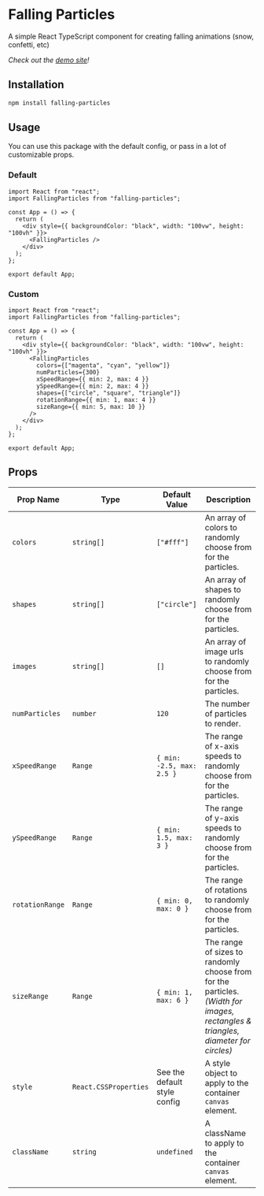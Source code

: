 # Falling Particles

A simple React TypeScript component for creating falling animations (snow, confetti, etc)

_Check out the [demo site](https://adamjanicki.xyz/falling-particles)!_

## Installation

```bash
npm install falling-particles
```

## Usage

You can use this package with the default config, or pass in a lot of customizable props.

### Default

```tsx
import React from "react";
import FallingParticles from "falling-particles";

const App = () => {
  return (
    <div style={{ backgroundColor: "black", width: "100vw", height: "100vh" }}>
      <FallingParticles />
    </div>
  );
};

export default App;
```

### Custom

```tsx
import React from "react";
import FallingParticles from "falling-particles";

const App = () => {
  return (
    <div style={{ backgroundColor: "black", width: "100vw", height: "100vh" }}>
      <FallingParticles
        colors={["magenta", "cyan", "yellow"]}
        numParticles={300}
        xSpeedRange={{ min: 2, max: 4 }}
        ySpeedRange={{ min: 2, max: 4 }}
        shapes={["circle", "square", "triangle"]}
        rotationRange={{ min: 1, max: 4 }}
        sizeRange={{ min: 5, max: 10 }}
      />
    </div>
  );
};

export default App;
```

## Props

| Prop Name       | Type                  | Default Value                | Description                                                                                                                      |
| --------------- | --------------------- | ---------------------------- | -------------------------------------------------------------------------------------------------------------------------------- |
| `colors`        | `string[]`            | `["#fff"]`                   | An array of colors to randomly choose from for the particles.                                                                    |
| `shapes`        | `string[]`            | `["circle"]`                 | An array of shapes to randomly choose from for the particles.                                                                    |
| `images`        | `string[]`            | `[]`                         | An array of image urls to randomly choose from for the particles.                                                                |
| `numParticles`  | `number`              | `120`                        | The number of particles to render.                                                                                               |
| `xSpeedRange`   | `Range`               | `{ min: -2.5, max: 2.5 }`    | The range of x-axis speeds to randomly choose from for the particles.                                                            |
| `ySpeedRange`   | `Range`               | `{ min: 1.5, max: 3 }`       | The range of y-axis speeds to randomly choose from for the particles.                                                            |
| `rotationRange` | `Range`               | `{ min: 0, max: 0 }`         | The range of rotations to randomly choose from for the particles.                                                                |
| `sizeRange`     | `Range`               | `{ min: 1, max: 6 }`         | The range of sizes to randomly choose from for the particles. _(Width for images, rectangles & triangles, diameter for circles)_ |
| `style`         | `React.CSSProperties` | See the default style config | A style object to apply to the container `canvas` element.                                                                       |
| `className`     | `string`              | `undefined`                  | A className to apply to the container `canvas` element.                                                                          |
